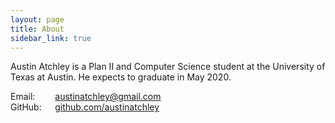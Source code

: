 ```yaml
---
layout: page
title: About
sidebar_link: true
---
```


Austin Atchley is a Plan II and Computer Science student at the University of
Texas at Austin. He expects to graduate in May 2020.

<p class="message">
  Email: <a style="padding-left:2.00em;" href="mailto:austinatchley@gmail.com">austinatchley@gmail.com</a>
  <br>
  GitHub: <a style="padding-left:1.25em;" href="https://github.com/austinatchley">github.com/austinatchley</a>
</p>